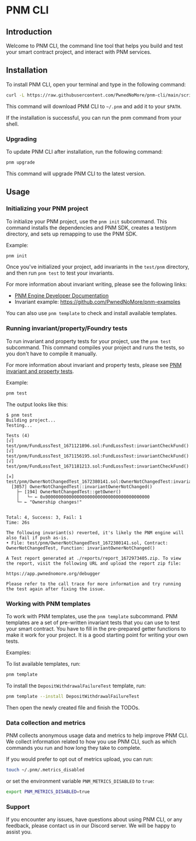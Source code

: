 # PNM CLI

## Introduction

Welcome to PNM CLI, the command line tool that helps you build and test your smart contract project,
and interact with PNM services.

## Installation

To install PNM CLI, open your terminal and type in the following command:

```bash
curl -L https://raw.githubusercontent.com/PwnedNoMore/pnm-cli/main/script/install | bash
```

This command will download PNM CLI to `~/.pnm` and add it to your `$PATH`.

If the installation is successful, you can run the pnm command from your shell.

### Upgrading

To update PNM CLI after installation, run the following command:

```bash
pnm upgrade
```

This command will upgrade PNM CLI to the latest version.

## Usage

### Initializing your PNM project

To initialize your PNM project, use the `pnm init` subcommand.
This command installs the dependencies and PNM SDK, creates a test/pnm directory,
and sets up remapping to use the PNM SDK.

Example:

```bash
pnm init
```

Once you've initialized your project, add invariants in the `test/pnm` directory,
and then run `pnm test` to test your invariants.

For more information about invariant writing, please see the following links:

* [PNM Engine Developer Documentation](https://pwned-no-more.notion.site/PNM-Engine-Developer-Documentation-a73b9c46d24b481eb0fd06ea8fa57f69)
* Invariant example: https://github.com/PwnedNoMore/pnm-examples

You can also use `pnm template` to check and install available templates.

### Running invariant/property/Foundry tests

To run invariant and property tests for your project, use the `pnm test` subcommand.
This command compiles your project and runs the tests, so you don't have to compile it manually.

For more information about invariant and property tests, please see
[PNM invariant and property tests](https://pwned-no-more.notion.site/Property-test-and-invariant-test-c6b80f6b6136408ba41247c0be561fe2).

Example:
```bash
pnm test
```

The output looks like this:

```log
$ pnm test
Building project...
Testing...

Tests (4)
[√] test/pnm/FundLossTest_1671121896.sol:FundLossTest:invariantCheckFund()
[√] test/pnm/FundLossTest_1671156195.sol:FundLossTest:invariantCheckFund()
[√] test/pnm/FundLossTest_1671181213.sol:FundLossTest:invariantCheckFund()

[✕] test/pnm/OwnerNotChangedTest_1672380141.sol:OwnerNotChangedTest:invariantOwnerNotChanged()
  [3057] OwnerNotChangedTest::invariantOwnerNotChanged()
    ├─ [194] OwnerNotChangedTest::getOwner()
    │   └─ ← 0x0000000000000000000000000000000000000000
    └─ ← "Ownership changes!"


Total: 4, Success: 3, Fail: 1
Time: 26s

The following invariant(s) reverted, it's likely the PNM engine will also fail if push as-is.
• File: test/pnm/OwnerNotChangedTest_1672380141.sol, Contract: OwnerNotChangedTest, Function: invariantOwnerNotChanged()

A Test report generated at ./reports/report_1672973405.zip. To view the report, visit the following URL and upload the report zip file:

https://app.pwnednomore.org/debugger

Please refer to the call trace for more information and try running the test again after fixing the issue.
```

### Working with PNM templates

To work with PNM templates, use the `pnm template` subcommand.
PNM templates are a set of pre-written invariant tests that you can use to test your smart contract.
You have to fill in the pre-prepared getter functions to make it work for your project.
It is a good starting point for writing your own tests.

Examples:

To list available templates, run:

```bash
pnm template
```

To install the `DepositWithdrawalFailureTest` template, run:

```bash
pnm template --install DepositWithdrawalFailureTest
```

Then open the newly created file and finish the TODOs.

### Data collection and metrics

PNM collects anonymous usage data and metrics to help improve PNM CLI.
We collect information related to how you use PNM CLI,
such as which commands you run and how long they take to complete.

If you would prefer to opt out of metrics upload, you can run:

```bash
touch ~/.pnm/.metrics_disabled
```

or set the environment variable `PNM_METRICS_DISABLED` to `true`:

```bash
export PNM_METRICS_DISABLED=true
```


### Support

If you encounter any issues, have questions about using PNM CLI, or any feedback,
please contact us in our Discord server. We will be happy to assist you.
